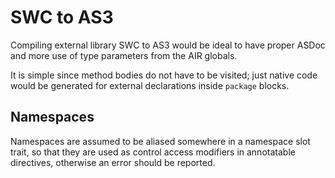 # SWC to AS3

Compiling external library SWC to AS3 would be ideal to have proper ASDoc and more use of type parameters from the AIR globals.

It is simple since method bodies do not have to be visited; just native code would be generated for external declarations inside `package` blocks.

## Namespaces

Namespaces are assumed to be aliased somewhere in a namespace slot trait, so that they are used as control access modifiers in annotatable directives, otherwise an error should be reported.